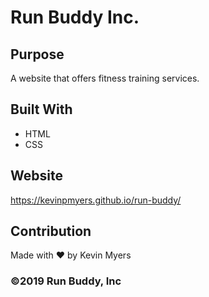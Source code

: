 # Run Buddy Inc.

## Purpose
A website that offers fitness training services.

## Built With
* HTML
* CSS

## Website
https://kevinpmyers.github.io/run-buddy/

## Contribution
Made with ❤️ by Kevin Myers

### ©️2019 Run Buddy, Inc 
